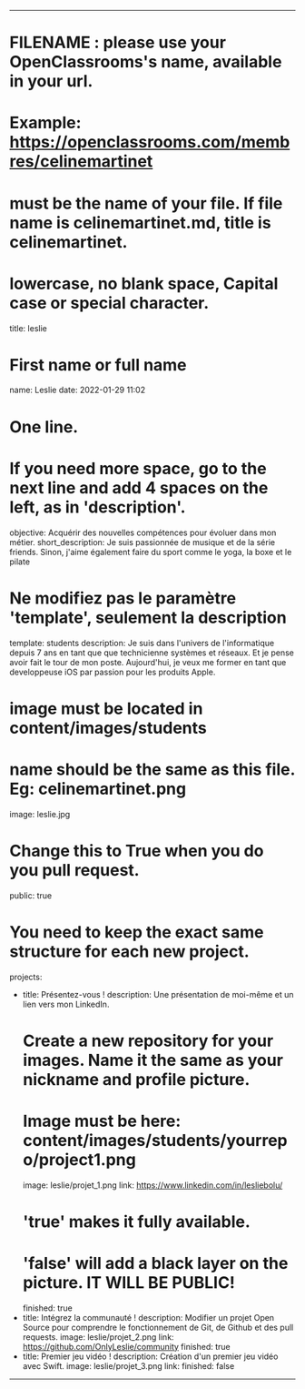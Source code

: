 ---

# FILENAME : please use your OpenClassrooms's name, available in your url.
# Example: https://openclassrooms.com/membres/celinemartinet
# must be the name of your file. If file name is celinemartinet.md, title is celinemartinet.
# lowercase, no blank space, Capital case or special character.
title: leslie

# First name or full name
name: Leslie
date: 2022-01-29 11:02

# One line.
# If you need more space, go to the next line and add 4 spaces on the left, as in 'description'.
objective: Acquérir des nouvelles compétences pour évoluer dans mon métier.
short_description: Je suis passionnée de musique et de la série friends. Sinon, j'aime également faire du sport comme le yoga, la boxe et le pilate

# Ne modifiez pas le paramètre 'template', seulement la description
template: students
description:
    Je suis dans l'univers de l'informatique depuis 7 ans en tant que que technicienne systèmes et réseaux. Et je pense avoir fait le tour de mon poste. Aujourd'hui, je veux me former en tant que developpeuse iOS par passion pour les produits Apple.



# image must be located in content/images/students
# name should be the same as this file. Eg: celinemartinet.png
image: leslie.jpg

# Change this to True when you do you pull request.
public: true

# You need to keep the exact same structure for each new project.
projects:
  - title: Présentez-vous !
    description: Une présentation de moi-même et un lien vers mon LinkedIn.
    # Create a new repository for your images. Name it the same as your nickname and profile picture.
    # Image must be here: content/images/students/yourrepo/project1.png
    image: leslie/projet_1.png
    link: https://www.linkedin.com/in/lesliebolu/
    # 'true' makes it fully available.
    # 'false' will add a black layer on the picture. IT WILL BE PUBLIC!
    finished: true
  - title: Intégrez la communauté !
    description: Modifier un projet Open Source pour comprendre le fonctionnement de Git, de Github et des pull requests. 
    image: leslie/projet_2.png
    link: https://github.com/OnlyLeslie/community
    finished: true
  - title: Premier jeu vidéo !
    description: Création d'un premier jeu vidéo avec Swift.
    image: leslie/projet_3.png
    link: 
    finished: false
---